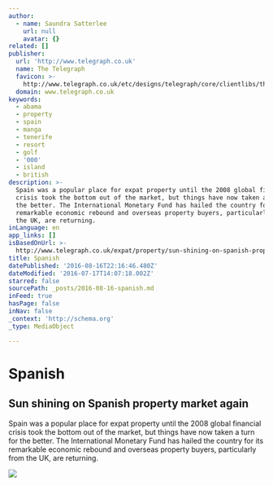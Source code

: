 ```yaml
---
author:
  - name: Saundra Satterlee
    url: null
    avatar: {}
related: []
publisher:
  url: 'http://www.telegraph.co.uk'
  name: The Telegraph
  favicon: >-
    http://www.telegraph.co.uk/etc/designs/telegraph/core/clientlibs/themes/cars/img/favicon/icon_32x32.png
  domain: www.telegraph.co.uk
keywords:
  - abama
  - property
  - spain
  - manga
  - tenerife
  - resort
  - golf
  - '000'
  - island
  - british
description: >-
  Spain was a popular place for expat property until the 2008 global financial
  crisis took the bottom out of the market, but things have now taken a turn for
  the better. The International Monetary Fund has hailed the country for its
  remarkable economic rebound and overseas property buyers, particularly from
  the UK, are returning.
inLanguage: en
app_links: []
isBasedOnUrl: >-
  http://www.telegraph.co.uk/expat/property/sun-shining-on-spanish-property-market-again/
title: Spanish
datePublished: '2016-08-16T22:16:46.480Z'
dateModified: '2016-07-17T14:07:18.002Z'
starred: false
sourcePath: _posts/2016-08-16-spanish.md
inFeed: true
hasPage: false
inNav: false
_context: 'http://schema.org'
_type: MediaObject

---
```

# Spanish

<article style=""><h1>Sun shining on Spanish property market again</h1><p>Spain was a popular place for expat property until the 2008 global financial crisis took the bottom out of the market, but things have now taken a turn for the better. The International Monetary Fund has hailed the country for its remarkable economic rebound and overseas property buyers, particularly from the UK, are returning.</p><img src="http://www.telegraph.co.uk/content/dam/expat/2016/04/11/GettyImages-482121510-xlarge_trans++9ib4wCbGPGgIbG5MT518G_QQxOFQKCSwIPdHzYeDxE8.jpg" /></article>
